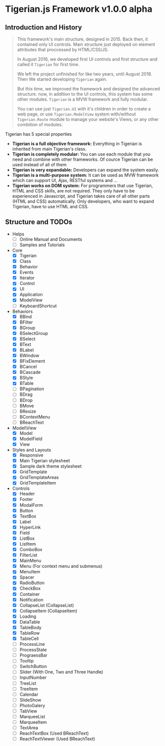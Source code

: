 # Tigerian.js Framework v1.0.0 alpha

## Introduction and History

> This framework's main structure, designed in 2015. Back then, it contained only UI controls. Main structure just deployed on element attributes that proccessed by HTML/CSS/JS.
>
> In August 2016, we developed first UI controls and first structure and called it `Tigerian` for first time.
>
> We left the project unfinished for like two years, until August 2018. Then We started developing `Tigerian` again.
>
> But this time, we improved the framework and designed the advanced structure.
> now, in addition to the UI controls, this system has some other modules.
> `Tigerian` is a MVW framework and fully modular.
>
> You can use just `Tigerian.UI` with it's children in order to create a web page, or use `Tigerian.ModelView` system with/without `Tigerian.Route` module to manage your website's Views, or any other combition of modules.

Tigerian has 5 special properties

- __Tigerian is a full objective framework:__ Everything in Tigerian is inherited from main Tigerian's class.
- __Tigerian is completely modular:__ You can use each module that you need and combine with other frameworks. Of cource Tigerian can be used instead of all of them
- __Tigerian is very expandable:__ Developers can expand the system easily.
- __Tigerian is a multi-purpose system:__ It can be used as MVW framework which can support UI, Ajax, RESTful systems and ...
- __Tigerian works on DOM system:__ For programmers that use Tigerian, HTML and CSS skills, are not required. They only have to be experienced in Javascript, and Tigerian takes care of all other parts (HTML and CSS) automatically. Only developers, who want to expand Tigerian, have to use HTML and CSS.

## Structure and TODOs

- Helps
  - [ ] Online Manual and Documents
  - [ ] Samples and Tutorials
- Core
  - [X] Tigerian
  - [X] Class
  - [X] Behavior
  - [X] Events
  - [X] Iterator
  - [X] Control
  - [X] UI
  - [X] Application
  - [X] ModelView
  - [ ] KeyboardShortcut

- Behaviors
  - [X] BBind
  - [X] BFilter
  - [X] BGroup
  - [X] BSelectGroup
  - [X] BSelect
  - [X] BText
  - [X] BLabel
  - [X] BWindow
  - [X] BFixElement
  - [X] BCancel
  - [X] BCascade
  - [X] BStyle
  - [X] BTable
  - [ ] BPagination
  - [ ] BDrag
  - [ ] BDrop
  - [ ] BMove
  - [ ] BResize
  - [ ] BContextMenu
  - [ ] BReachText

- Model\View
  - [X] Model
  - [X] ModelField
  - [X] View

- Styles and Layouts
  - [X] Responsive
  - [X] Main Tigerian stylesheet
  - [X] Sample dark theme stylesheet
  - [X] GridTemplate
  - [X] GridTemplateAreas
  - [X] GridTemplateItem

- Controls
  - [X] Header
  - [X] Footer
  - [X] ModalForm
  - [X] Button
  - [X] TextBox
  - [X] Label
  - [X] HyperLink
  - [X] Field
  - [X] ListBox
  - [X] ListItem
  - [X] ComboBox
  - [X] FilterList
  - [X] MainMenu
  - [X] Menu (For context menu and submenus)
  - [X] MenuItem
  - [X] Spacer
  - [X] RadioButton
  - [X] CheckBox
  - [X] Container
  - [X] Notification
  - [X] CollapseList (CollapseList)
  - [X] CollapseItem (CollapseItem)
  - [X] Loading
  - [X] DataTable
  - [X] TableBody
  - [X] TableRow
  - [X] TableCell
  - [ ] ProcessLine
  - [ ] ProcessState
  - [ ] PrograessBar
  - [ ] Tooltip
  - [ ] SwitchButton
  - [ ] Slider (With One, Two and Three Handle)
  - [ ] InputNumber
  - [ ] TreeList
  - [ ] TreeItem
  - [ ] Calendar
  - [ ] SlideShow
  - [ ] PhotoGalery
  - [ ] TabView
  - [ ] MarqueeList
  - [ ] MarqueeItem
  - [ ] TextArea
  - [ ] ReachTextBox (Used BReachText)
  - [ ] ReachTextViewer (Used BReachText)
